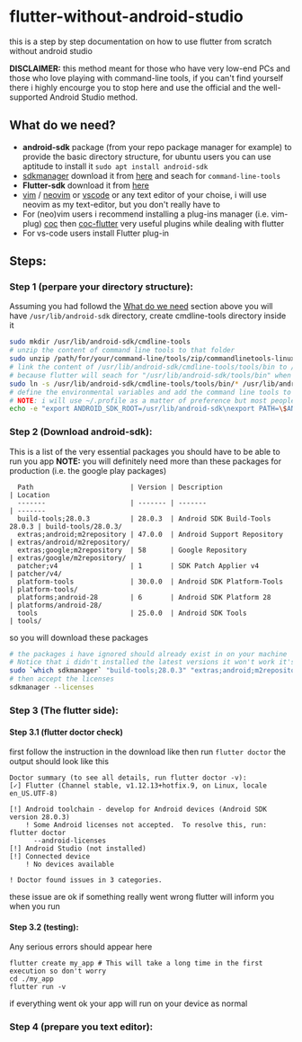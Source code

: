 # flutter-without-android-studio
this is a step by step documentation on how to use flutter from scratch without android studio

**DISCLAIMER:** this method meant for those who have very low-end PCs and those who love playing with command-line tools, if you can't find yourself there i highly encourge you to stop here and use the official and the well-supported Android Studio method.

## What do we need?
* **android-sdk** package (from your repo package manager for example) to provide the basic directory structure, for ubuntu users you can use aptitude to install it `sudo apt install android-sdk`
* [sdkmanager](https://developer.android.com/studio/command-line/sdkmanager) download it from [here](https://developer.android.com/studio#downloads) and seach for `command-line-tools` 
* **Flutter-sdk** download it from [here](https://flutter.dev/docs/get-started/install/linux#get-sdk) 
* [vim](https://github.com/vim/vim) / [neovim](https://github.com/neovim/neovim) or [vscode](https://github.com/microsoft/vscode) or any text editor of your choise, i will use neovim as my text-editor, but you don't really have to
* For (neo)vim users i recommend installing a plug-ins manager (i.e. vim-plug) [coc](https://github.com/neoclide/coc.nvim) then [coc-flutter](https://github.com/iamcco/coc-flutter) very useful plugins while dealing with flutter
* For vs-code users install Flutter plug-in

## Steps:
### Step 1 (perpare your directory structure):
Assuming you had followd the [What do we need](https://github.com/A-Siam/flutter-without-android-studio#what-do-we-need) section above you will have `/usr/lib/android-sdk` directory, create cmdline-tools directory inside it 
```bash
sudo mkdir /usr/lib/android-sdk/cmdline-tools
# unzip the content of command line tools to that folder
sudo unzip /path/for/your/command-line/tools/zip/commandlinetools-linux-*.zip /usr/lib/android-sdk/cmdline-tools
# link the content of /usr/lib/android-sdk/cmdline-tools/tools/bin to /usr/lib/android-sdk/tools/bin 
# because flutter will seach for "/usr/lib/android-sdk/tools/bin" when it need the sdkmanager
sudo ln -s /usr/lib/android-sdk/cmdline-tools/tools/bin/* /usr/lib/android-sdk/tools/bin
# define the environmental variables and add the command line tools to path
# NOTE: i will use ~/.profile as a matter of preference but most people will prefer using .xrc (where x is (zsh, bash, ...etc)) 
echo -e "export ANDROID_SDK_ROOT=/usr/lib/android-sdk\nexport PATH=\$ANDROID_SDK_ROOT/cmdline-tools/tools/bin:\$PATH" >> ~/.profile
```
### Step 2 (Download android-sdk):
This is a list of the very essential packages you should have to be able to run you app
**NOTE:** you will definitely need more than these packages for production (i.e. the google play packages)
```
  Path                        | Version | Description                    | Location                    
  -------                     | ------- | -------                        | -------                     
  build-tools;28.0.3          | 28.0.3  | Android SDK Build-Tools 28.0.3 | build-tools/28.0.3/         
  extras;android;m2repository | 47.0.0  | Android Support Repository     | extras/android/m2repository/
  extras;google;m2repository  | 58      | Google Repository              | extras/google/m2repository/ 
  patcher;v4                  | 1       | SDK Patch Applier v4           | patcher/v4/                 
  platform-tools              | 30.0.0  | Android SDK Platform-Tools     | platform-tools/             
  platforms;android-28        | 6       | Android SDK Platform 28        | platforms/android-28/       
  tools                       | 25.0.0  | Android SDK Tools              | tools/                    
  ```
  so you will download these packages 
  ```bash
  # the packages i have ignored should already exist in on your machine
  # Notice that i didn't installed the latest versions it won't work it's a known issue and flutter's team are working on it
  sudo `which sdkmanager` "build-tools;28.0.3" "extras;android;m2repository" "extras;google;m2repository" "platform-tools" "platforms;android-28"
  # then accept the licenses
  sdkmanager --licenses
  ```
### Step 3 (The flutter side):
#### Step 3.1 (flutter doctor check)
first follow the instruction in the download like 
then run `flutter doctor` the output should look like this
```
Doctor summary (to see all details, run flutter doctor -v):
[✓] Flutter (Channel stable, v1.12.13+hotfix.9, on Linux, locale en_US.UTF-8)
 
[!] Android toolchain - develop for Android devices (Android SDK version 28.0.3)
    ! Some Android licenses not accepted.  To resolve this, run: flutter doctor
      --android-licenses
[!] Android Studio (not installed)
[!] Connected device
    ! No devices available

! Doctor found issues in 3 categories.
```
these issue are ok if something really went wrong flutter will inform you when you run 
#### Step 3.2 (testing):
Any serious errors should appear here
```
flutter create my_app # This will take a long time in the first execution so don't worry
cd ./my_app
flutter run -v 
```
if everything went ok your app will run on your device as normal
### Step 4 (prepare you text editor):
